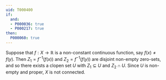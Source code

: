 ```yaml
---
uid: T000400
if:
  and:
  - P000036: true
  - P000217: true
then:
  P000060: true
---
```


Suppose that $f:X\to \mathbb{R}$ is a non-constant continuous function, say $f(x)\neq f(y)$. Then $Z_1 = f^{-1}(f(x))$ and $Z_2 = f^{-1}(f(y))$ are disjoint non-empty zero-sets, and so there exists a clopen set $U$ with $Z_1\subseteq U$ and $Z_2\cap U$. Since $U$ is non-empty and proper, $X$ is not connected.
